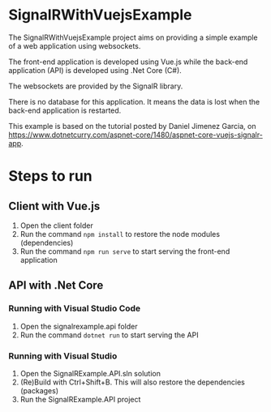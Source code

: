 # SignalRWithVuejsExample
The SignalRWithVuejsExample project aims on providing a simple example of a web application using websockets.

The front-end application is developed using Vue.js while the back-end application (API) is developed using .Net Core (C#).

The websockets are provided by the SignalR library.

There is no database for this application. It means the data is lost when the back-end application is restarted.

This example is based on the tutorial posted by Daniel Jimenez Garcia, on https://www.dotnetcurry.com/aspnet-core/1480/aspnet-core-vuejs-signalr-app.

# Steps to run
## Client with Vue.js

1. Open the client folder
2. Run the command `npm install` to restore the node modules (dependencies)
3. Run the command `npm run serve` to start serving the front-end application

## API with .Net Core

### Running with Visual Studio Code
1. Open the signalrexample.api folder
2. Run the command `dotnet run` to start serving the API

### Running with Visual Studio
1. Open the SignalRExample.API.sln solution
2. (Re)Build with Ctrl+Shift+B. This will also restore the dependencies (packages)
2. Run the SignalRExample.API project